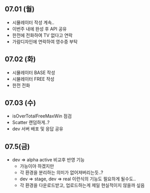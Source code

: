 
## 07.01 (월)

- 시뮬레이터 작성 계속..
- 이번주 내에 완성 후 API 공유
- 한전에 전화하여 TV 없다고 연락
- 가람디자인에 연락하여 영수증 부탁

## 07.02 (화)

- 시뮬레이터 BASE 작성
- 시뮬레이터 FREE 작성
- 한전 전화

## 07.03 (수)

- isOverTotalFreeMaxWin 점검
- Scatter 랜덤하게..?
- dev 서버 배포 및 응답 공유

## 07.5(금)

- dev => alpha active 비교후 반영 기능
	- 가능이야 하겠지만
	- 각 환경을 분리하는 의미가 없어져버리는듯..?
	- dev => stage, dev => real 이런식의 기능도 필요하게 될수도..
	- 각 환경을 다운로드받고, 업로드하는게 제일 현실적이지 않을까 싶음